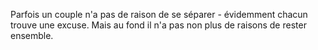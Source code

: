 Parfois un couple n'a pas de raison de se séparer - évidemment chacun trouve une excuse. Mais au fond il n'a pas non plus de raisons de rester ensemble.
